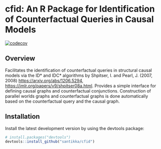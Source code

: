 # cfid: An R Package for Identification of Counterfactual Queries in Causal Models

<!-- Badges -->
[![codecov](https://codecov.io/gh/santikka/cfid/branch/main/graph/badge.svg?token=13KFY7ULZ4)](https://codecov.io/gh/santikka/cfid)
  
## Overview

Facilitates the identification of counterfactual queries in structural causal 
models via the ID* and IDC* algorithms by Shpitser, I. and Pearl, J. (2007, 2008) 
<https://arxiv.org/abs/1206.5294>,
<https://jmlr.org/papers/v9/shpitser08a.html>. Provides a simple interface for 
defining causal graphs and counterfactual conjunctions. Construction of parallel
worlds graphs and counterfactual graphs is done automatically based on the 
counterfactual query and the causal graph.

## Installation
Install the latest development version by using the devtools package:
```R
# install.packages("devtools")
devtools::install_github("santikka/cfid")
```
